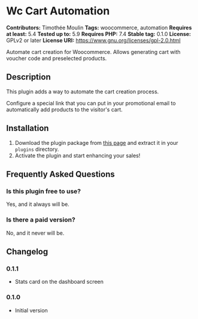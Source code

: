 # Wc Cart Automation #

**Contributors:** Timothée Moulin
**Tags:** woocommerce, automation
**Requires at least:** 5.4
**Tested up to:** 5.9
**Requires PHP:** 7.4
**Stable tag:** 0.1.0
**License:** GPLv2 or later
**License URI:** https://www.gnu.org/licenses/gpl-2.0.html

Automate cart creation for Woocommerce. Allows generating cart with voucher code and preselected products.

## Description ##

This plugin adds a way to automate the cart creation process.

Configure a special link that you can put in your promotional email to automatically add products to the visitor's cart.

## Installation ##

1. Download the plugin package from [this page](https://w.org/plugins/wc-cart-automation) and extract it in your `plugins` directory.
1. Activate the plugin and start enhancing your sales!

## Frequently Asked Questions ##

### Is this plugin free to use? ###

Yes, and it always will be.

### Is there a paid version? ###

No, and it never will be.

## Changelog ##

### 0.1.1 ###

* Stats card on the dashboard screen

### 0.1.0 ###

* Initial version
